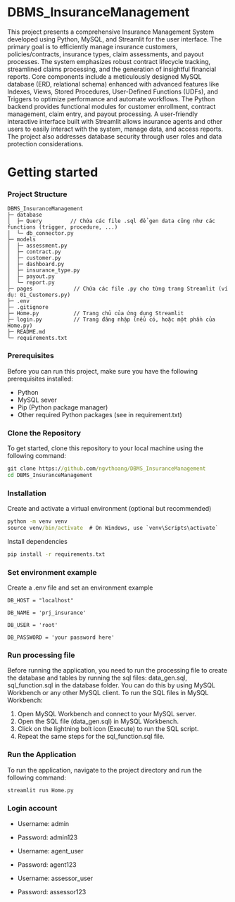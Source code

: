 # DBMS_InsuranceManagement
This project presents a comprehensive Insurance Management System developed using Python, MySQL, and Streamlit for the user interface. The primary goal is to efficiently manage insurance customers, policies/contracts, insurance types, claim assessments, and payout processes. The system emphasizes robust contract lifecycle tracking, streamlined claims processing, and the generation of insightful financial reports.
Core components include a meticulously designed MySQL database (ERD, relational schema) enhanced with advanced features like Indexes, Views, Stored Procedures, User-Defined Functions (UDFs), and Triggers to optimize performance and automate workflows. The Python backend provides functional modules for customer enrollment, contract management, claim entry, and payout processing. A user-friendly interactive interface built with Streamlit allows insurance agents and other users to easily interact with the system, manage data, and access reports. The project also addresses database security through user roles and data protection considerations.

# Getting started

### Project Structure

```
DBMS_InsuranceManagement
├─ database
│  ├─ Query         // Chứa các file .sql để gen data cũng như các functions (trigger, procedure, ...)
│  └─ db_connector.py
├─ models
│  ├─ assessment.py
│  ├─ contract.py
│  ├─ customer.py
│  ├─ dashboard.py
│  ├─ insurance_type.py
│  ├─ payout.py
│  └─ report.py
├─ pages             // Chứa các file .py cho từng trang Streamlit (ví dụ: 01_Customers.py)
├─ .env
├─ .gitignore
├─ Home.py           // Trang chủ của ứng dụng Streamlit
├─ login.py          // Trang đăng nhập (nếu có, hoặc một phần của Home.py)
├─ README.md
└─ requirements.txt
```


### Prerequisites

Before you can run this project, make sure you have the following prerequisites installed:

- Python
- MySQL sever
- Pip (Python package manager)
- Other required Python packages (see in requirement.txt)

### Clone the Repository

To get started, clone this repository to your local machine using the following command:

```cmd
git clone https://github.com/ngvthoang/DBMS_InsuranceManagement
cd DBMS_InsuranceManagement
```
### Installation
Create and activate a virtual environment (optional but recommended)
```cmd
python -m venv venv
source venv/bin/activate  # On Windows, use `venv\Scripts\activate`
```
Install dependencies
```cmd
pip install -r requirements.txt
```
### Set environment example
Create a .env file and set an environment example 

```#DATABASE CONNECTION
DB_HOST = "localhost"

DB_NAME = 'prj_insurance'

DB_USER = 'root'

DB_PASSWORD = 'your password here'
```

### Run processing file
Before running the application, you need to run the processing file to create the database and tables by running the sql files: data_gen.sql, sql_function.sql in the database folder. You can do this by using MySQL Workbench or any other MySQL client.
To run the SQL files in MySQL Workbench:
1. Open MySQL Workbench and connect to your MySQL server.
2. Open the SQL file (data_gen.sql) in MySQL Workbench.
3. Click on the lightning bolt icon (Execute) to run the SQL script.
4. Repeat the same steps for the sql_function.sql file.

### Run the Application
To run the application, navigate to the project directory and run the following command:
```cmd
streamlit run Home.py
```

### Login account
- Username: admin
- Password: admin123

- Username: agent_user
- Password: agent123

- Username: assessor_user  
- Password: assessor123